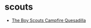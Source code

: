 # scouts

 * [The Boy Scouts Campfire Quesadilla](../../index/t/the-boy-scouts-campfire-quesadilla-56389770.json)
